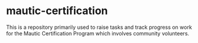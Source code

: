 # mautic-certification
This is a repository primarily used to raise tasks and track progress on work for the Mautic Certification Program which involves community volunteers.
